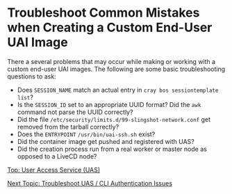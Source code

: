 # Troubleshoot Common Mistakes when Creating a Custom End-User UAI Image

There a several problems that may occur while making or working with a custom end-user UAI images. The following are some basic troubleshooting questions to ask:

* Does `SESSION_NAME` match an actual entry in `cray bos sessiontemplate list`?
* Is the `SESSION_ID` set to an appropriate UUID format? Did the `awk` command not parse the UUID correctly?
* Did the file `/etc/security/limits.d/99-slingshot-network.conf` get removed from the tarball correctly?
* Does the `ENTRYPOINT` `/usr/bin/uai-ssh.sh` exist?
* Did the container image get pushed and registered with UAS?
* Did the creation process run from a real worker or master node as opposed to a LiveCD node?

[Top: User Access Service (UAS)](index.md)

[Next Topic: Troubleshoot UAS / CLI Authentication Issues](Troubleshoot_UAI_Authentication_Issues.md)

